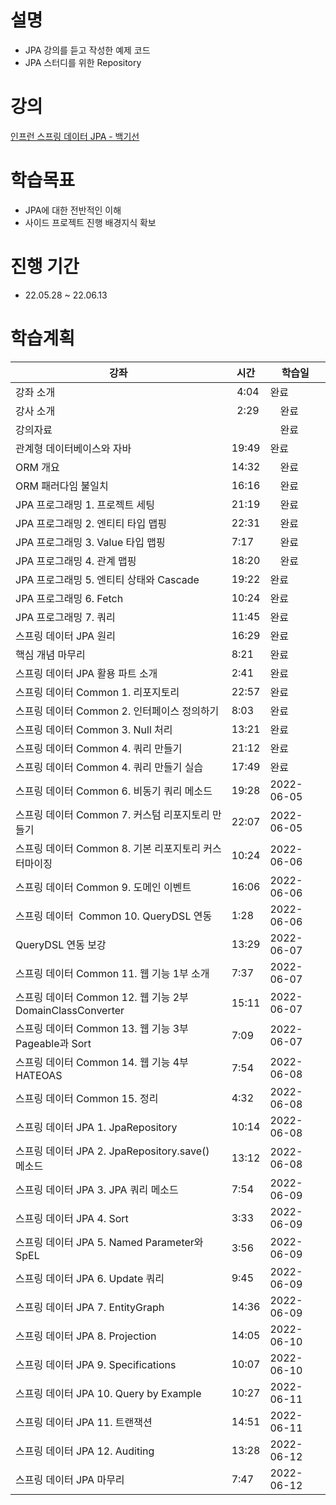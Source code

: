 # 설명
- JPA 강의를 듣고 작성한 예제 코드 
- JPA 스터디를 위한 Repository

# 강의
[인프런 스프링 데이터 JPA - 백기선 ](https://www.inflearn.com/course/%EC%8A%A4%ED%94%84%EB%A7%81-%EB%8D%B0%EC%9D%B4%ED%84%B0-jpa/)

# 학습목표
- JPA에 대한 전반적인 이해
- 사이드 프로젝트 진행 배경지식 확보  
  
# 진행 기간
- 22.05.28 ~ 22.06.13

# 학습계획
| 강좌 | 시간 | 학습일 |
| --- | --- | --- |
|강좌 소개|  4:04|완료 |
|강사 소개|  2:29|　완료 |
| 강의자료|　 | 　완료 |
|관계형 데이터베이스와 자바|19:49|완료 |
| ORM 개요|14:32|　완료 |
| ORM 패러다임 불일치|16:16|　완료 |
| JPA 프로그래밍 1. 프로젝트 세팅|21:19|　완료 |
| JPA 프로그래밍 2. 엔티티 타입 맵핑|22:31|　완료 |
| JPA 프로그래밍 3. Value 타입 맵핑|7:17|　완료 |
| JPA 프로그래밍 4. 관계 맵핑|18:20|　완료 |
| JPA 프로그래밍 5. 엔티티 상태와 Cascade|19:22|완료|
| JPA 프로그래밍 6. Fetch|10:24|완료|
| JPA 프로그래밍 7. 쿼리|11:45|완료|
| 스프링 데이터 JPA 원리|16:29|완료|
| 핵심 개념 마무리|8:21|완료|
|스프링 데이터 JPA 활용 파트 소개|2:41|완료|
| 스프링 데이터 Common 1. 리포지토리|22:57|완료|
| 스프링 데이터 Common 2. 인터페이스 정의하기|8:03|완료|
| 스프링 데이터 Common 3. Null 처리|13:21|완료|
| 스프링 데이터 Common 4. 쿼리 만들기|21:12|완료|
| 스프링 데이터 Common 4. 쿼리 만들기 실습|17:49|완료|
| 스프링 데이터 Common 6. 비동기 쿼리 메소드|19:28|2022-06-05|
| 스프링 데이터 Common 7. 커스텀 리포지토리 만들기|22:07|2022-06-05|
| 스프링 데이터 Common 8. 기본 리포지토리 커스터마이징|10:24|2022-06-06|
| 스프링 데이터 Common 9. 도메인 이벤트|16:06|2022-06-06|
| 스프링 데이터  Common 10. QueryDSL 연동|1:28|2022-06-06|
| QueryDSL 연동 보강|13:29|2022-06-07|
| 스프링 데이터 Common 11. 웹 기능 1부 소개|7:37|2022-06-07 |
| 스프링 데이터 Common 12. 웹 기능 2부 DomainClassConverter|15:11|2022-06-07  |
| 스프링 데이터 Common 13. 웹 기능 3부  Pageable과 Sort|7:09|2022-06-07 |
| 스프링 데이터 Common 14. 웹 기능 4부 HATEOAS|7:54|2022-06-08 |
| 스프링 데이터 Common 15. 정리|4:32|2022-06-08 |
| 스프링 데이터 JPA 1. JpaRepository|10:14|2022-06-08|
| 스프링 데이터 JPA 2. JpaRepository.save()  메소드|13:12|2022-06-08 |
| 스프링 데이터 JPA 3. JPA 쿼리 메소드|7:54|2022-06-09 |
| 스프링 데이터 JPA 4. Sort|3:33|2022-06-09 |
| 스프링 데이터 JPA 5. Named Parameter와 SpEL|3:56|2022-06-09 |
| 스프링 데이터 JPA 6. Update 쿼리|9:45|2022-06-09 |
| 스프링 데이터 JPA 7. EntityGraph|14:36|2022-06-09 |
| 스프링 데이터 JPA 8. Projection|14:05|2022-06-10 |
| 스프링 데이터 JPA 9. Specifications|10:07|2022-06-10 |
| 스프링 데이터 JPA 10. Query by Example|10:27|2022-06-11 |
| 스프링 데이터 JPA 11. 트랜잭션|14:51|2022-06-11|
| 스프링 데이터 JPA 12. Auditing|13:28|2022-06-12 |
| 스프링 데이터 JPA 마무리|7:47|2022-06-12 |
